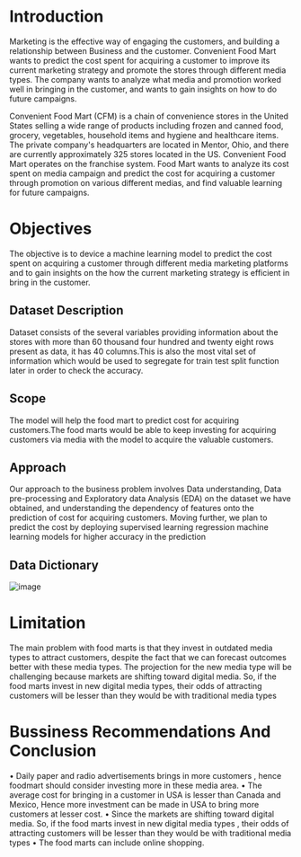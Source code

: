# Introduction

Marketing is the effective way of engaging the customers, and building a relationship between Business and the customer. 
Convenient Food Mart wants to predict the cost spent for acquiring a customer to improve its current marketing strategy 
and promote the stores through different media types. The company wants to analyze what media and promotion worked well 
in bringing in the customer, and wants to gain insights on how to do future campaigns.

Convenient Food Mart (CFM) is a chain of convenience stores in the United States selling a wide range of products 
including frozen and canned food, grocery, vegetables, household items and hygiene and healthcare items.
The private company's headquarters are located in Mentor, Ohio, and there are currently approximately 325 stores located in the US. 
Convenient Food Mart operates on the franchise system. Food Mart wants to analyze its cost spent on media campaign and predict 
the cost for acquiring a customer through promotion on various different medias, and find valuable learning for future campaigns.

# Objectives
The objective is to device a machine learning model to predict the cost spent on acquiring a customer through different
media marketing platforms and to gain insights on the how the current marketing strategy is efficient in bring in the customer. 

## Dataset Description 
Dataset consists of the several variables providing information about the stores with more than 60 thousand four hundred and twenty eight rows present as data, 
it has 40 columns.This is also the most vital set of information which would be used to segregate for train test split function later in order to check the accuracy.

## Scope 
The model will help the food mart to predict cost for acquiring customers.The food marts would be able to keep investing for acquiring customers via media 
with the model to acquire the valuable customers.


## Approach
Our approach to the business problem involves Data understanding, Data pre-processing and Exploratory data Analysis (EDA) on the dataset we have obtained, 
and understanding the dependency of features onto the prediction of cost for acquiring  customers. Moving further, we plan to predict the cost by deploying 
supervised learning regression machine learning models for higher accuracy in the prediction


## Data Dictionary 

![image](https://user-images.githubusercontent.com/118887844/235478015-2e35c86d-b6c4-4759-9030-3c9bd4fa828c.png)

# Limitation

The main problem with food marts is that they invest in outdated media types to attract customers, despite the fact that we can forecast
outcomes better with these media types. The projection for the new media type will be challenging because markets are shifting toward 
digital media. So, if the food marts invest in new digital media types, their odds of attracting customers will be lesser than they 
would be with traditional media types

# Bussiness Recommendations And Conclusion

•	Daily paper and radio advertisements brings in more customers , hence foodmart should consider investing more in these media area.
•	The average cost for bringing in a customer in USA is lesser than Canada and Mexico, Hence more investment can be made in USA to bring more customers at lesser cost.
•	Since the markets are shifting toward digital media. So, if the food marts invest in new digital media types , their odds of attracting customers will be lesser than they would be with traditional media types
•	The food marts can include online shopping.

